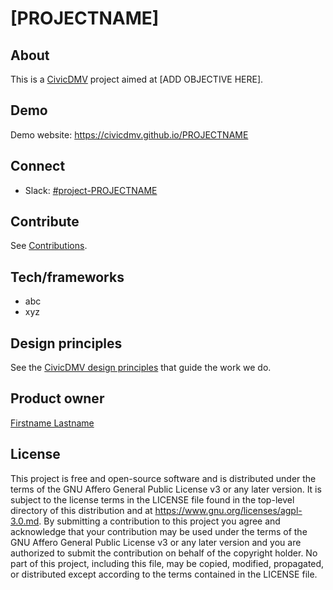 # [PROJECTNAME]

## About

This is a [CivicDMV](https://civicdmv.org) project aimed at [ADD OBJECTIVE HERE].

## Demo

Demo website: https://civicdmv.github.io/PROJECTNAME

## Connect

* Slack: [#project-PROJECTNAME](#)

## Contribute

See [Contributions](contributing.md).

## Tech/frameworks

* abc
* xyz

## Design principles

See the [CivicDMV design principles](https://civicdmv-handbook.readthedocs.io/en/latest/principles/) that guide the work we do.

## Product owner

[Firstname Lastname](https://github.com/USERNAME)

## License

This project is free and open-source software and is distributed under the terms of the GNU Affero General Public License v3 or any later version. It is subject to the license terms in the LICENSE file found in the top-level directory of this distribution and at https://www.gnu.org/licenses/agpl-3.0.md. By submitting a contribution to this project you agree and acknowledge that your contribution may be used under the terms of the GNU Affero General Public License v3 or any later version and you are authorized to submit the contribution on behalf of the copyright holder. No part of this project, including this file, may be copied, modified, propagated, or distributed except according to the terms contained in the LICENSE file.
